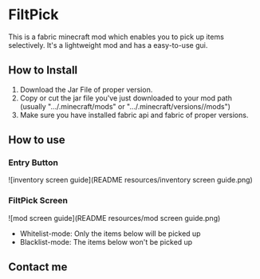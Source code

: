 # FiltPick
This is a fabric minecraft mod which enables you to 
pick up items selectively. It's a lightweight mod and has a easy-to-use gui.
## How to Install
1. Download the Jar File of proper version.
2. Copy or cut the jar file you've just downloaded to your mod path (usually ".../.minecraft/mods" or ".../.minecraft/versions/<VersionName>/mods")
3. Make sure you have installed fabric api and fabric of proper versions.
## How to use
### Entry Button
![inventory screen guide](README resources/inventory screen guide.png)
### FiltPick Screen
![mod screen guide](README resources/mod screen guide.png)
- Whitelist-mode: Only the items below will be picked up
- Blacklist-mode: The items below won't be picked up
## Contact me

